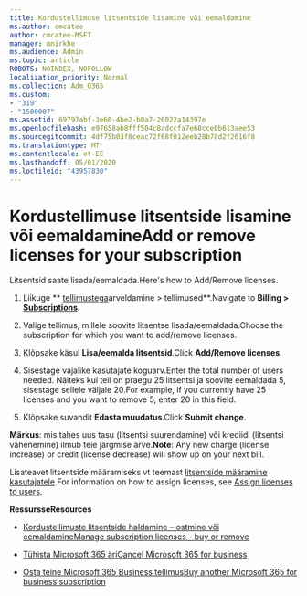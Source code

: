 ```yaml
---
title: Kordustellimuse litsentside lisamine või eemaldamine
ms.author: cmcatee
author: cmcatee-MSFT
manager: mnirkhe
ms.audience: Admin
ms.topic: article
ROBOTS: NOINDEX, NOFOLLOW
localization_priority: Normal
ms.collection: Adm_O365
ms.custom:
- "319"
- "1500007"
ms.assetid: 69797abf-3e60-4be2-b0a7-26022a14397e
ms.openlocfilehash: e97658ab8fff504c8adccfa7e68cce0b613aee53
ms.sourcegitcommit: 4df75b03f8ceac72f68f012eeb28b78d2f2616f8
ms.translationtype: MT
ms.contentlocale: et-EE
ms.lasthandoff: 05/01/2020
ms.locfileid: "43957830"
---
```

# <a name="add-or-remove-licenses-for-your-subscription"></a><span data-ttu-id="9ab66-102">Kordustellimuse litsentside lisamine või eemaldamine</span><span class="sxs-lookup"><span data-stu-id="9ab66-102">Add or remove licenses for your subscription</span></span>

<span data-ttu-id="9ab66-103">Litsentsid saate lisada/eemaldada.</span><span class="sxs-lookup"><span data-stu-id="9ab66-103">Here's how to Add/Remove licenses.</span></span>
  
1. <span data-ttu-id="9ab66-104">Liikuge \*\* [tellimustega](https://portal.office.com/adminportal/home#/subscriptions)arveldamine > tellimused\*\*.</span><span class="sxs-lookup"><span data-stu-id="9ab66-104">Navigate to **Billing > [Subscriptions](https://portal.office.com/adminportal/home#/subscriptions)**.</span></span>

2. <span data-ttu-id="9ab66-105">Valige tellimus, millele soovite litsentse lisada/eemaldada.</span><span class="sxs-lookup"><span data-stu-id="9ab66-105">Choose the subscription for which you want to add/remove licenses.</span></span>

3. <span data-ttu-id="9ab66-106">Klõpsake käsul **Lisa/eemalda litsentsid**.</span><span class="sxs-lookup"><span data-stu-id="9ab66-106">Click **Add/Remove licenses**.</span></span>

4. <span data-ttu-id="9ab66-107">Sisestage vajalike kasutajate koguarv.</span><span class="sxs-lookup"><span data-stu-id="9ab66-107">Enter the total number of users needed.</span></span> <span data-ttu-id="9ab66-108">Näiteks kui teil on praegu 25 litsentsi ja soovite eemaldada 5, sisestage sellele väljale 20.</span><span class="sxs-lookup"><span data-stu-id="9ab66-108">For example, if you currently have 25 licenses and you want to remove 5, enter 20 in this field.</span></span>

5. <span data-ttu-id="9ab66-109">Klõpsake suvandit **Edasta muudatus**.</span><span class="sxs-lookup"><span data-stu-id="9ab66-109">Click **Submit change**.</span></span>

<span data-ttu-id="9ab66-110">**Märkus**: mis tahes uus tasu (litsentsi suurendamine) või krediidi (litsentsi vähenemine) ilmub teie järgmise arve.</span><span class="sxs-lookup"><span data-stu-id="9ab66-110">**Note**: Any new charge (license increase) or credit (license decrease) will show up on your next bill.</span></span>

<span data-ttu-id="9ab66-111">Lisateavet litsentside määramiseks vt teemast [litsentside määramine kasutajatele](https://docs.microsoft.com/microsoft-365/admin/manage/assign-licenses-to-users).</span><span class="sxs-lookup"><span data-stu-id="9ab66-111">For information on how to assign licenses, see [Assign licenses to users](https://docs.microsoft.com/microsoft-365/admin/manage/assign-licenses-to-users).</span></span>

 <span data-ttu-id="9ab66-112">**Ressursse**</span><span class="sxs-lookup"><span data-stu-id="9ab66-112">**Resources**</span></span>
  
- [<span data-ttu-id="9ab66-113">Kordustellimuste litsentside haldamine – ostmine või eemaldamine</span><span class="sxs-lookup"><span data-stu-id="9ab66-113">Manage subscription licenses - buy or remove</span></span>](https://docs.microsoft.com/microsoft-365/commerce/licenses/buy-licenses)

- [<span data-ttu-id="9ab66-114">Tühista Microsoft 365 äri</span><span class="sxs-lookup"><span data-stu-id="9ab66-114">Cancel Microsoft 365 for business</span></span>](https://support.office.com/article/Cancel-Office-365-for-business-b1bc0bef-4608-4601-813a-cdd9f746709a)

- [<span data-ttu-id="9ab66-115">Osta teine Microsoft 365 Business tellimus</span><span class="sxs-lookup"><span data-stu-id="9ab66-115">Buy another Microsoft 365 for business subscription</span></span>](https://support.office.com/article/Buy-another-Office-365-for-business-subscription-fab3b86c-3359-4042-8692-5d4dc7550b7c)
